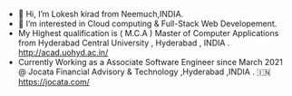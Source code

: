- 👋 Hi, I’m Lokesh kirad from Neemuch,INDIA.
- 👀 I’m interested in Cloud computing & Full-Stack Web Developement.
- My Highest qualification is ( M.C.A ) Master of Computer Applications from Hyderabad Central University , Hyderabad , INDIA . http://acad.uohyd.ac.in/
- Currently Working as a Associate Software Engineer since March 2021 @ Jocata Financial Advisory & Technology ,Hyderabad ,INDIA . 🇮🇳 https://jocata.com/
